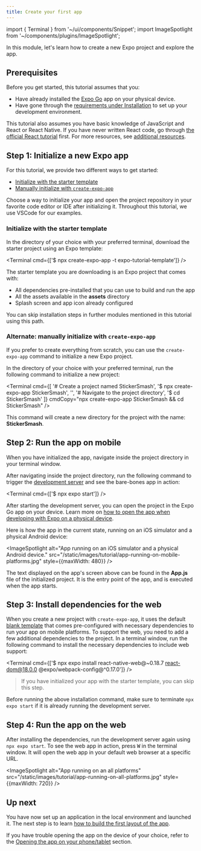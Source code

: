 ```yaml
---
title: Create your first app
---
```


import { Terminal } from '~/ui/components/Snippet';
import ImageSpotlight from '~/components/plugins/ImageSpotlight';

In this module, let's learn how to create a new Expo project and explore the app.

## Prerequisites

Before you get started, this tutorial assumes that you:

- Have already installed the [Expo Go](https://expo.dev/client) app on your physical device.
- Have gone through the [requirements under Installation](https://docs.expo.dev/get-started/installation/#requirements) to set up your development environment.

This tutorial also assumes you have basic knowledge of JavaScript and React or React Native. If you have never written React code, go through [the official React tutorial](https://reactjs.org/tutorial/tutorial.html) first. For more resources, see [additional resources](https://docs.expo.dev/next-steps/additional-resources/).

## Step 1: Initialize a new Expo app

For this tutorial, we provide two different ways to get started:

- [Initialize with the starter template](#initialize-with-the-starter-template)
- [Manually initialize with `create-expo-app`](#manually-initialize-with-create-expo-app)

Choose a way to initialize your app and open the project repository in your favorite code editor or IDE after initializing it. Throughout this tutorial, we use VSCode for our examples.

### Initialize with the starter template

In the directory of your choice with your preferred terminal, download the starter project using an Expo template:

<Terminal cmd={['$ npx create-expo-app -t expo-tutorial-template']} />

The starter template you are downloading is an Expo project that comes with:

- All dependencies pre-installed that you can use to build and run the app
- All the assets available in the **assets** directory
- Splash screen and app icon already configured

You can skip installation steps in further modules mentioned in this tutorial using this path.

### Alternate: manually initialize with `create-expo-app`

If you prefer to create everything from scratch, you can use the `create-expo-app` command to initialize a new Expo project.

In the directory of your choice with your preferred terminal, run the following command to initialize a new project:

<Terminal cmd={[
'# Create a project named StickerSmash',
'$ npx create-expo-app StickerSmash',
'',
'# Navigate to the project directory',
'$ cd StickerSmash'
]} cmdCopy="npx create-expo-app StickerSmash && cd StickerSmash" />

This command will create a new directory for the project with the name: **StickerSmash**.

## Step 2: Run the app on mobile

When you have initialized the app, navigate inside the project directory in your terminal window.

After navigating inside the project directory, run the following command to trigger the [development server](/guides/how-expo-works/#expo-development-server) and see the bare-bones app in action:

<Terminal cmd={['$ npx expo start']} />

After starting the development server, you can open the project in the Expo Go app on your device. Learn more on [how to open the app when developing with Expo on a physical device](/get-started/create-a-new-app/#opening-the-app-on-your-phonetablet).

Here is how the app in the current state, running on an iOS simulator and a physical Android device:

<ImageSpotlight alt="App running on an iOS simulator and a physical Android device." src="/static/images/tutorial/app-running-on-mobile-platforms.jpg" style={{maxWidth: 480}} />

The text displayed on the app's screen above can be found in the **App.js** file of the initialized project. It is the entry point of the app, and is executed when the app starts.

## Step 3: Install dependencies for the web

When you create a new project with `create-expo-app`, it uses the default [blank template](https://github.com/expo/expo/tree/main/templates/expo-template-blank) that comes pre-configured with necessary dependencies to run your app on mobile platforms. To support the web, you need to add a few additional dependencies to the project. In a terminal window, run the following command to install the necessary dependencies to include web support:

<Terminal cmd={['$ npx expo install react-native-web@~0.18.7 react-dom@18.0.0 @expo/webpack-config@^0.17.0']} />

> If you have initialized your app with the starter template, you can skip this step.

Before running the above installation command, make sure to terminate `npx expo start` if it is already running the development server.

## Step 4: Run the app on the web

After installing the dependencies, run the development server again using `npx expo start`. To see the web app in action, press <kbd>W</kbd> in the terminal window. It will open the web app in your default web browser at a specific URL.

<ImageSpotlight alt="App running on an all platforms" src="/static/images/tutorial/app-running-on-all-platforms.jpg" style={{maxWidth: 720}} />

## Up next

You have now set up an application in the local environment and launched it. The next step is to learn [how to build the first layout of the app](/tutorial/layout).

If you have trouble opening the app on the device of your choice, refer to the [Opening the app on your phone/tablet](/get-started/create-a-new-app/#opening-the-app-on-your-phonetablet) section.
